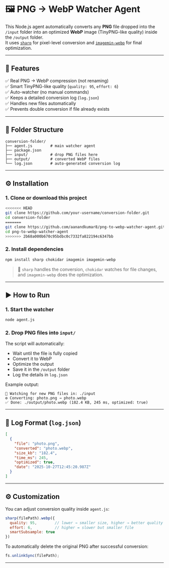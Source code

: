 # 🖼️ PNG → WebP Watcher Agent

This Node.js agent automatically converts any **PNG** file dropped into the `/input` folder into an optimized **WebP** image (TinyPNG-like quality) inside the `/output` folder.  
It uses [`sharp`](https://www.npmjs.com/package/sharp) for pixel-level conversion and [`imagemin-webp`](https://www.npmjs.com/package/imagemin-webp) for final optimization.

---

## 🚀 Features

✅ Real PNG → WebP compression (not renaming)  
✅ Smart TinyPNG-like quality (`quality: 95`, `effort: 6`)  
✅ Auto-watcher (no manual commands)  
✅ Keeps a detailed conversion log (`log.json`)  
✅ Handles new files automatically  
✅ Prevents double conversion if file already exists  

---

## 📂 Folder Structure

```
conversion-folder/
├── agent.js        # main watcher agent
├── package.json
├── input/          # drop PNG files here
├── output/         # converted WebP files
└── log.json        # auto-generated conversion log
```

---

## ⚙️ Installation

### 1. Clone or download this project
```bash
<<<<<<< HEAD
git clone https://github.com/your-username/conversion-folder.git
cd conversion-folder
=======
git clone https://github.com/aanandkumar8/png-to-webp-watcher-agent.git
cd png-to-webp-watcher-agent
>>>>>>> 2b68a000b670c95bdbc0c7332fa822194c6347bb
```

### 2. Install dependencies
```bash
npm install sharp chokidar imagemin imagemin-webp
```

> 🧩 `sharp` handles the conversion, `chokidar` watches for file changes, and `imagemin-webp` does the optimization.

---

## ▶️ How to Run

### 1. Start the watcher
```bash
node agent.js
```

### 2. Drop PNG files into `input/`
The script will automatically:
- Wait until the file is fully copied  
- Convert it to WebP  
- Optimize the output  
- Save it in the `/output` folder  
- Log the details in `log.json`

Example output:
```
👀 Watching for new PNG files in: ./input
⚙️ Converting: photo.png → photo.webp
✅ Done: ./output/photo.webp (182.4 KB, 245 ms, optimized: true)
```

---

## 📜 Log Format (`log.json`)

```json
[
  {
    "file": "photo.png",
    "converted": "photo.webp",
    "size_kb": "182.4",
    "time_ms": 245,
    "optimized": true,
    "date": "2025-10-27T12:45:20.987Z"
  }
]
```

---

## ⚙️ Customization

You can adjust conversion quality inside `agent.js`:
```js
sharp(filePath).webp({
  quality: 95,        // lower → smaller size, higher → better quality
  effort: 6,          // higher = slower but smaller file
  smartSubsample: true
})
```

To automatically delete the original PNG after successful conversion:
```js
fs.unlinkSync(filePath);
```

---

